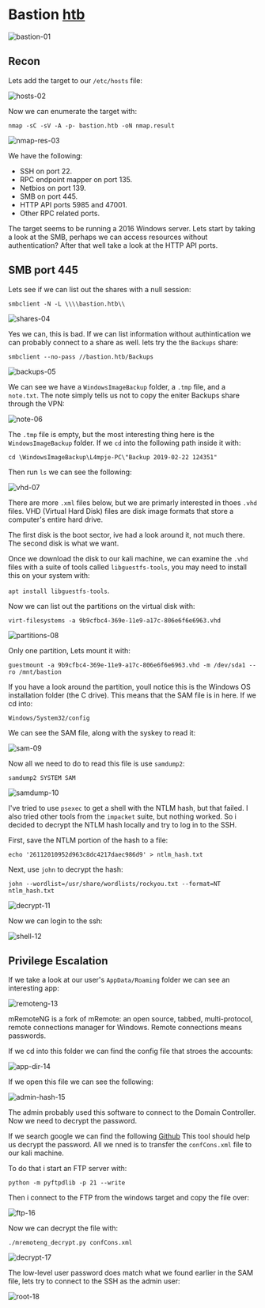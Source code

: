 # Bastion [htb](https://app.hackthebox.com/machines/Bastion)
![bastion-01](https://github.com/DanielIsaev/CTFs/blob/main/HackTheBox/Bastion/img/bastion-01.png)


## Recon

Lets add the target to our `/etc/hosts` file:

![hosts-02](https://github.com/DanielIsaev/CTFs/blob/main/HackTheBox/Bastion/img/hosts-02.png)


Now we can enumerate the target with:

`nmap -sC -sV -A -p- bastion.htb -oN nmap.result`

![nmap-res-03](https://github.com/DanielIsaev/CTFs/blob/main/HackTheBox/Bastion/img/nmap-res-03.png)

We have the following:

+ SSH on port 22. 
+ RPC endpoint mapper on port 135.
+ Netbios on port 139. 
+ SMB on port 445. 
+ HTTP API ports 5985 and 47001. 
+ Other RPC related ports. 

The target seems to be running a 2016 Windows server. Lets start by taking a look at the SMB, perhaps we
can access resources without authentication? After that well take a look at the HTTP API ports. 


## SMB port 445

Lets see if we can list out the shares with a null session:

`smbclient -N -L \\\\bastion.htb\\`

![shares-04](https://github.com/DanielIsaev/CTFs/blob/main/HackTheBox/Bastion/img/shares-04.png)

Yes we can, this is bad. If we can list information without authintication we can probably connect 
to a share as well. lets try the the `Backups` share:

`smbclient --no-pass //bastion.htb/Backups`

![backups-05](https://github.com/DanielIsaev/CTFs/blob/main/HackTheBox/Bastion/img/backups-05.png)

We can see we have a `WindowsImageBackup` folder, a `.tmp` file, and a `note.txt`.
The note simply tells us not to copy the eniter Backups share through the VPN:

![note-06](https://github.com/DanielIsaev/CTFs/blob/main/HackTheBox/Bastion/img/note-06.png)

The `.tmp` file is empty, but the most interesting thing here is the `WindowsImageBackup` folder. 
If we `cd` into the following path inside it with: 

`cd \WindowsImageBackup\L4mpje-PC\"Backup 2019-02-22 124351"`

Then run `ls` we can see the following:

![vhd-07](https://github.com/DanielIsaev/CTFs/blob/main/HackTheBox/Bastion/img/vhd-07.png)

There are more `.xml` files below, but we are primarly interested in thoes `.vhd` files. 
VHD (Virtual Hard Disk) files are disk image formats that store a computer's entire hard drive.

The first disk is the boot sector, ive had a look around it, not much there. The second disk is what we want. 

Once we download the disk to our kali machine, we can examine the `.vhd` files with a 
suite of tools called `libguestfs-tools`, you may need to install this on your system with:

`apt install libguestfs-tools`.

Now we can list out the partitions on the virtual disk with:

`virt-filesystems -a 9b9cfbc4-369e-11e9-a17c-806e6f6e6963.vhd`

![partitions-08](https://github.com/DanielIsaev/CTFs/blob/main/HackTheBox/Bastion/img/partitions-08.png)


Only one partition, Lets mount it with:

`guestmount -a 9b9cfbc4-369e-11e9-a17c-806e6f6e6963.vhd -m /dev/sda1 --ro /mnt/bastion`

If you have a look around the partition, youll notice this is the Windows OS installation folder (the C drive).
This means that the SAM file is in here. If we cd into:

`Windows/System32/config`

We can see the SAM file, along with the syskey to read it: 

![sam-09](https://github.com/DanielIsaev/CTFs/blob/main/HackTheBox/Bastion/img/sam-09.png)

Now all we need to do to read this file is use `samdump2`:

`samdump2 SYSTEM SAM`

![samdump-10](https://github.com/DanielIsaev/CTFs/blob/main/HackTheBox/Bastion/img/samdump-10.png)

I've tried to use `psexec` to get a shell with the NTLM hash, but that failed. I also tried other tools from the `impacket` suite, but nothing worked. So i decided to decrypt the NTLM hash locally and try to log in to the SSH. 

First, save the NTLM portion of the hash to a file: 

`echo '26112010952d963c8dc4217daec986d9' > ntlm_hash.txt`

Next, use `john` to decrypt the hash:

`john --wordlist=/usr/share/wordlists/rockyou.txt --format=NT ntlm_hash.txt`

![decrypt-11](https://github.com/DanielIsaev/CTFs/blob/main/HackTheBox/Bastion/img/decrypt-11.png)

Now we can login to the ssh:

![shell-12](https://github.com/DanielIsaev/CTFs/blob/main/HackTheBox/Bastion/img/shell-12.png)

## Privilege Escalation


If we take a look at our user's `AppData/Roaming` folder we can see an interesting app:

![remoteng-13](https://github.com/DanielIsaev/CTFs/blob/main/HackTheBox/Bastion/img/remoteng-13.png)

mRemoteNG is a fork of mRemote: an open source, tabbed, multi-protocol, remote connections manager for Windows. Remote connections means passwords.


If we cd into this folder we can find the config file that stroes the accounts:

![app-dir-14](https://github.com/DanielIsaev/CTFs/blob/main/HackTheBox/Bastion/img/app-dir-14.png)

If we open this file we can see the following:

![admin-hash-15](https://github.com/DanielIsaev/CTFs/blob/main/HackTheBox/Bastion/img/admin-hash-15.png)

The admin probably used this software to connect to the Domain Controller. Now we need to decrypt the 
password. 

If we search google we can find the following [Github](https://github.com/gquere/mRemoteNG_password_decrypt) This tool should help us decrypt the password. All we nned is to transfer the `confCons.xml` file to our kali machine. 

To do that i start an FTP server with:

`python -m pyftpdlib -p 21 --write`

Then i connect to the FTP from the windows target and copy the file over:

![ftp-16](https://github.com/DanielIsaev/CTFs/blob/main/HackTheBox/Bastion/img/ftp-16.png)


Now we can decrypt the file with:

`./mremoteng_decrypt.py confCons.xml`

![decrypt-17](https://github.com/DanielIsaev/CTFs/blob/main/HackTheBox/Bastion/img/decrypt-17.png)


The low-level user password does match what we found earlier in the SAM file, lets try to connect to the 
SSH as the admin user: 

![root-18](https://github.com/DanielIsaev/CTFs/blob/main/HackTheBox/Bastion/img/root-18.png)
